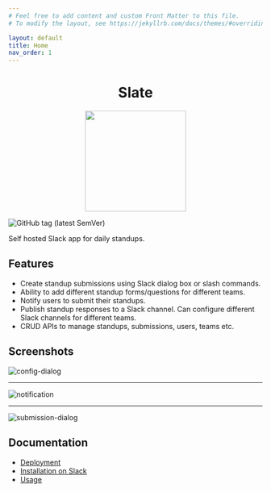 ```yaml
---
# Feel free to add content and custom Front Matter to this file.
# To modify the layout, see https://jekyllrb.com/docs/themes/#overriding-theme-defaults

layout: default
title: Home
nav_order: 1
---
```


<h1 style="text-align:center">Slate</h1>
<p align="center"><img src="https://i.imgur.com/ChfWvOO.png" width="200px"/></p>

![GitHub tag (latest SemVer)](https://img.shields.io/github/v/tag/vipul-sharma20/slate?style=flat-square)

Self hosted Slack app for daily standups.

## Features

- Create standup submissions using Slack dialog box or slash commands.
- Ability to add different standup forms/questions for different teams.
- Notify users to submit their standups.
- Publish standup responses to a Slack channel. Can configure different Slack
  channels for different teams.
- CRUD APIs to manage standups, submissions, users, teams etc.

## Screenshots

![config-dialog](https://i.imgur.com/Nf5c9ba.png)

---

![notification](https://i.imgur.com/x5Qrb7C.png)

---

![submission-dialog](https://i.imgur.com/mddlZb4.png)

## Documentation

- [Deployment](https://github.com/vipul-sharma20/slack-standup/wiki/Deployment)
- [Installation on Slack](https://github.com/vipul-sharma20/slack-standup/wiki/Installation)
- [Usage]()
